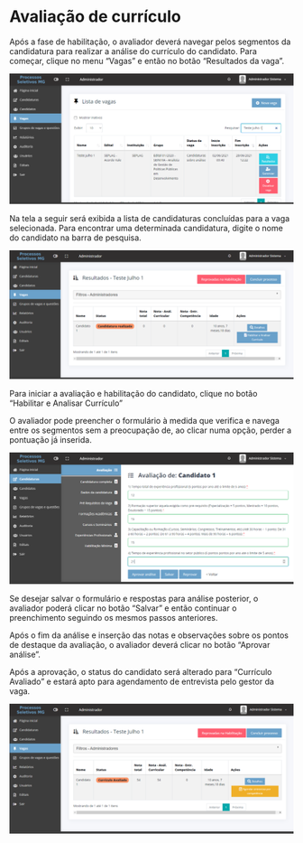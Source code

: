 # Avaliação de currículo

Após a fase de habilitação, o avaliador deverá navegar pelos segmentos da candidatura para realizar a análise do currículo do candidato. Para começar, clique no menu “Vagas” e então no botão “Resultados da vaga”.

![](<../.gitbook/assets/image (69).png>)

Na tela a seguir será exibida a lista de candidaturas concluídas para a vaga selecionada. Para encontrar uma determinada candidatura, digite o nome do candidato na barra de pesquisa.

![](<../.gitbook/assets/image (56).png>)

Para iniciar a avaliação e habilitação do candidato, clique no botão “Habilitar e Analisar Currículo”

O avaliador pode preencher o formulário à medida que verifica e navega entre os segmentos sem a preocupação de, ao clicar numa opção, perder a pontuação já inserida.

![](<../.gitbook/assets/image (25).png>)

Se desejar salvar o formulário e respostas para análise posterior, o avaliador poderá clicar no botão “Salvar” e então continuar o preenchimento seguindo os mesmos passos anteriores.&#x20;

Após o fim da análise e inserção das notas e observações sobre os pontos de destaque da avaliação, o avaliador deverá clicar no botão “Aprovar análise”.&#x20;

Após a aprovação, o status do candidato será alterado para “Currículo Avaliado” e estará apto para agendamento de entrevista pelo gestor da vaga.

![](<../.gitbook/assets/image (51).png>)
